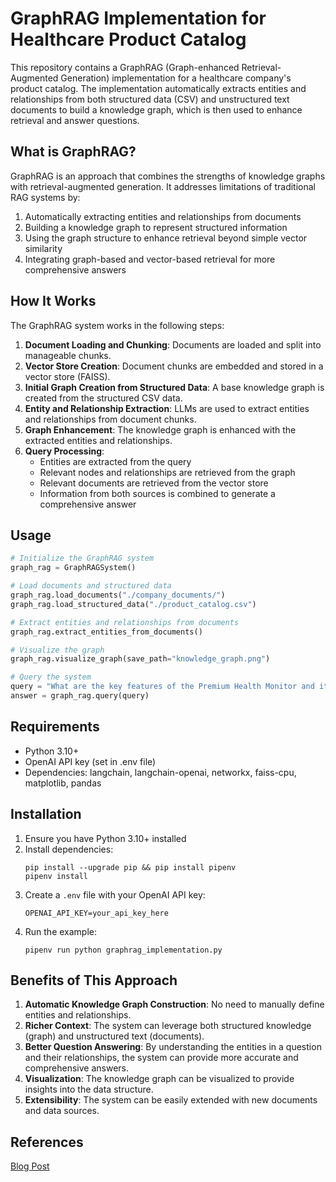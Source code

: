 # GraphRAG Implementation for Healthcare Product Catalog

This repository contains a GraphRAG (Graph-enhanced Retrieval-Augmented Generation) implementation for a healthcare company's product catalog. The implementation automatically extracts entities and relationships from both structured data (CSV) and unstructured text documents to build a knowledge graph, which is then used to enhance retrieval and answer questions.

## What is GraphRAG?

GraphRAG is an approach that combines the strengths of knowledge graphs with retrieval-augmented generation. It addresses limitations of traditional RAG systems by:

1. Automatically extracting entities and relationships from documents
2. Building a knowledge graph to represent structured information
3. Using the graph structure to enhance retrieval beyond simple vector similarity
4. Integrating graph-based and vector-based retrieval for more comprehensive answers

## How It Works

The GraphRAG system works in the following steps:

1. **Document Loading and Chunking**: Documents are loaded and split into manageable chunks.
2. **Vector Store Creation**: Document chunks are embedded and stored in a vector store (FAISS).
3. **Initial Graph Creation from Structured Data**: A base knowledge graph is created from the structured CSV data.
4. **Entity and Relationship Extraction**: LLMs are used to extract entities and relationships from document chunks.
5. **Graph Enhancement**: The knowledge graph is enhanced with the extracted entities and relationships.
6. **Query Processing**:
   - Entities are extracted from the query
   - Relevant nodes and relationships are retrieved from the graph
   - Relevant documents are retrieved from the vector store
   - Information from both sources is combined to generate a comprehensive answer

## Usage

```python
# Initialize the GraphRAG system
graph_rag = GraphRAGSystem()

# Load documents and structured data
graph_rag.load_documents("./company_documents/")
graph_rag.load_structured_data("./product_catalog.csv")

# Extract entities and relationships from documents
graph_rag.extract_entities_from_documents()

# Visualize the graph
graph_rag.visualize_graph(save_path="knowledge_graph.png")

# Query the system
query = "What are the key features of the Premium Health Monitor and its related products?"
answer = graph_rag.query(query)
```

## Requirements

- Python 3.10+
- OpenAI API key (set in .env file)
- Dependencies: langchain, langchain-openai, networkx, faiss-cpu, matplotlib, pandas

## Installation

1. Ensure you have Python 3.10+ installed
2. Install dependencies:
   ```
   pip install --upgrade pip && pip install pipenv
   pipenv install
   ```
3. Create a `.env` file with your OpenAI API key:
   ```
   OPENAI_API_KEY=your_api_key_here
   ```
4. Run the example:
   ```
   pipenv run python graphrag_implementation.py
   ```

## Benefits of This Approach

1. **Automatic Knowledge Graph Construction**: No need to manually define entities and relationships.
2. **Richer Context**: The system can leverage both structured knowledge (graph) and unstructured text (documents).
3. **Better Question Answering**: By understanding the entities in a question and their relationships, the system can provide more accurate and comprehensive answers.
4. **Visualization**: The knowledge graph can be visualized to provide insights into the data structure.
5. **Extensibility**: The system can be easily extended with new documents and data sources.


## References

[Blog Post](https://blog.mayflower.de/)